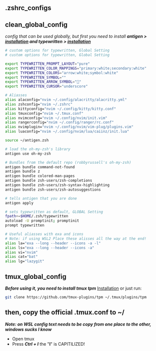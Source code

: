 ## .zshrc_configs

## clean_global_config
*config that can be used globally, but first you need to install __antigen > [installation](https://github.com/zsh-users/antigen) and typewritten > [installation](https://typewritten.dev/#/installation)__*

```bash
# custom options for typewritten, Global Setting
# custom options for typewritten, Global Setting

export TYPEWRITTEN_PROMPT_LAYOUT="pure"
export TYPEWRITTEN_COLOR_MAPPINGS="primary:white;secondary:white"
export TYPEWRITTEN_COLORS="arrow:white;symbol:white"
export TYPEWRITTEN_SYMBOL=""
export TYPEWRITTEN_ARROW_SYMBOL=""
export TYPEWRITTEN_CURSOR="underscore"

# Aliasses
alias alaconfig="nvim ~/.config/alacritty/alacritty.yml"
alias zshconfig="nvim ~/.zshrc"
alias kittyconfig="nvim ~/.config/kitty/kitty.conf"
alias tmuxconfig="nvim ~/.tmux.conf"
alias nvimconfig="nvim ~/.config/nvim/init.vim"
alias rangerconfig="nvim ~/.config/ranger/rc.conf"
alias nvimplugin="nvim ~/.config/nvim/vim-plug/plugins.vim"
alias luaconfig="nvim ~/.config/nvim/lua/caiinz/init.lua"

source ~/antigen.zsh

# load the oh-my-zsh's library
antigen use oh-my-zsh

# Bundles from the default repo (robbyrussell's oh-my-zsh)
antigen bundle command-not-found
antigen bundle z
antigen bundle colored-man-pages
antigen bundle zsh-users/zsh-completions
antigen bundle zsh-users/zsh-syntax-highlighting
antigen bundle zsh-users/zsh-autosuggestions

# tells antigen that you are done
antigen apply

# sets typewritten as default, GLOBAL Setting
fpath+=$HOME/.zsh/typewritten
autoload -U promptinit; promptinit
prompt typewritten

# Useful aliasses with exa and icons
# Note: if using WSL2 Place these alisses all the way at the end!
alias la="exa --long --header --icons -a -l"
alias ls="exa --long --header --icons -a"
alias vi="nvim"
alias cat="bat"
alias lg="lazygit"
```

## tmux_global_config

***Before using it, you need to install tmux tpm*** [Installation](https://github.com/tmux-plugins/tpm) or just run:
```bash
git clone https://github.com/tmux-plugins/tpm ~/.tmux/plugins/tpm
```

## then, copy the official .tmux.conf to ~/
***Note: on WSL config text needs to be copy from one place to the other, windows sucks I know***
- Open tmux
- Press ***Ctrl + I*** the "**I**" is CAPITILIZED!



